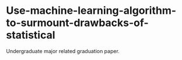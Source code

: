 # Use-machine-learning-algorithm-to-surmount-drawbacks-of-statistical

Undergraduate major related graduation paper.

